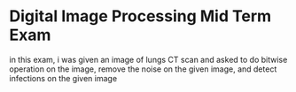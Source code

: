 # Digital Image Processing Mid Term Exam
in this exam, i was given an image of lungs CT scan and asked to do bitwise operation on the image, remove the noise on the given image, and detect infections on the given image
